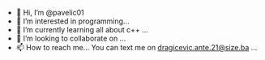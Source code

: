- 👋 Hi, I’m @pavelic01
- 👀 I’m interested in programming...
- 🌱 I’m currently learning all about c++ ...
- 💞️ I’m looking to collaborate on ...
- 📫 How to reach me... You can text me on dragicevic.ante.21@size.ba ...

<!---
pavelic01/pavelic01 is a ✨ special ✨ repository because its `README.md` (this file) appears on your GitHub profile.
You can click the Preview link to take a look at your changes.
--->
